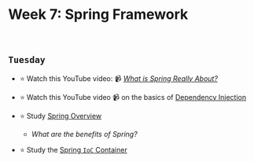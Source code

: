 # Week 7: Spring Framework

<br>

## `Tuesday`
- :star: Watch this YouTube video: 📹 [*What is Spring Really About?*](https://www.youtube.com/watch?v=gq4S-ovWVlM)
- :star: Watch this YouTube video 📹 on the basics of [Dependency Injection](https://www.youtube.com/watch?v=GB8k2-Egfv0)

- :star: Study [Spring Overview](https://www.javatpoint.com/spring-tutorial)
  - *What are the benefits of Spring?* 

- :star: Study the [Spring `IoC` Container](https://docs.spring.io/spring-framework/docs/3.2.x/spring-framework-reference/html/beans.html)

